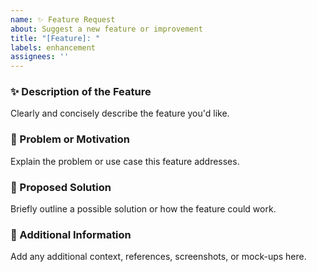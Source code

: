 ```yaml
---
name: ✨ Feature Request
about: Suggest a new feature or improvement
title: "[Feature]: "
labels: enhancement
assignees: ''
---
```


### ✨ Description of the Feature

Clearly and concisely describe the feature you'd like.

### 🚩 Problem or Motivation

Explain the problem or use case this feature addresses.

### 🔖 Proposed Solution

Briefly outline a possible solution or how the feature could work.

### 📝 Additional Information

Add any additional context, references, screenshots, or mock-ups here.
